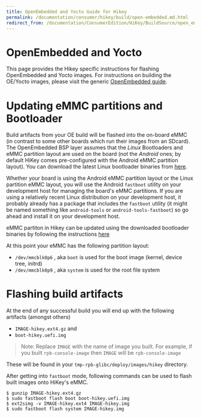 ```yaml
---
title: OpenEmbedded and Yocto Guide for Hikey
permalink: /documentation/consumer/hikey/build/open-embedded.md.html
redirect_from: /documentation/ConsumerEdition/HiKey/BuildSource/open_embedded.md.html
---
```


# OpenEmbedded and Yocto

This page provides the Hikey specific instructions for flashing OpenEmbedded and Yocto images. For instructions on building
the OE/Yocto images, please visit the generic [OpenEmbedded guide](../../guides/open-embedded.md).

# Updating eMMC partitions and Bootloader

Build artifacts from your OE build will be flashed into the on-board eMMC (in contrast to some other boards which run their images from an SDcard). The OpenEmbedded BSP layer assumes that the _Linux_ Bootloaders and eMMC partition layout are used on the
board (not the _Android_ ones; by default HiKey comes pre-configured with the Android eMMC partition layout).
You can download the latest Linux bootloader binaries from [here](http://builds.96boards.org/releases/hikey/linaro/binaries/latest/).

Whether your board is using the Android eMMC partition layout or the Linux partition eMMC layout, you will use the
Android `fastboot` utility on your development host for managing the board's eMMC partitions. If you are using a
relatively recent Linux distribution on your development host, it probably already has a package that includes
the `fastboot` utility (it might be named something like `android-tools` or `android-tools-fastboot`) so go ahead and
install it on your development host.

eMMC partiton in Hikey can be updated using the downloaded bootloader binaries by following the instructions [here](https://github.com/96boards/documentation/blob/master/consumer/hikey/installation/board-recovery.md#installing-a-bootloader)

At this point your eMMC has the following partition layout:

* `/dev/mmcblk0p6` , aka `boot` is used for the boot image (kernel, device tree, initrd)
* `/dev/mmcblk0p9` , aka `system` is used for the root file system

# Flashing build artifacts

At the end of any successful build you will end up with the following artifacts (amongst others)
* `IMAGE-hikey.ext4.gz` and
* `boot-hikey.uefi.img`

> Note: Replace `IMAGE` with the name of image you built. For example, if you built `rpb-console-image` then `IMAGE` will
be `rpb-console-image`

These will be found in your `tmp-rpb-glibc/deploy/images/hikey` directory.

After getting into `fastboot` mode, following commands can be used to flash built images onto HiKey's eMMC.

```shell
$ gunzip IMAGE-hikey.ext4.gz
$ sudo fastboot flash boot boot-hikey.uefi.img
$ ext2simg -v IMAGE-hikey.ext4 IMAGE-hikey.img
$ sudo fastboot flash system IMAGE-hikey.img
```
